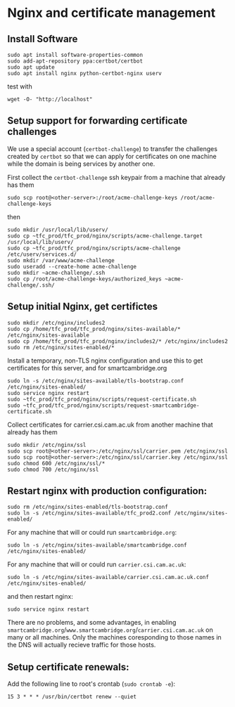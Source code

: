 Nginx and certificate management
================================

## Install Software

```
sudo apt install software-properties-common
sudo add-apt-repository ppa:certbot/certbot
sudo apt update
sudo apt install nginx python-certbot-nginx userv

```
test with

```
wget -O- "http://localhost"
```

## Setup support for forwarding certificate challenges

We use a special account (`certbot-challenge`) to transfer the challenges created by `certbot` so that we can apply for certificates on one machine while the domain is being services by another one.

First collect the `certbot-challenge` ssh keypair from a machine that already has them

```
sudo scp root@<other-server>:/root/acme-challenge-keys /root/acme-challenge-keys
```

then

```
sudo mkdir /usr/local/lib/userv/
sudo cp ~tfc_prod/tfc_prod/nginx/scripts/acme-challenge.target /usr/local/lib/userv/
sudo cp ~tfc_prod/tfc_prod/nginx/scripts/acme-challenge /etc/userv/services.d/
sudo mkdir /var/www/acme-challenge
sudo useradd --create-home acme-challenge
sudo mkdir ~acme-challenge/.ssh
sudo cp /root/acme-challenge-keys/authorized_keys ~acme-challenge/.ssh/
```

## Setup initial Nginx, get certifictes

```
sudo mkdir /etc/nginx/includes2
sudo cp /home/tfc_prod/tfc_prod/nginx/sites-available/* /etc/nginx/sites-available
sudo cp /home/tfc_prod/tfc_prod/nginx/includes2/* /etc/nginx/includes2
sudo rm /etc/nginx/sites-enabled/*
```

Install a temporary, non-TLS nginx configuration and use this to get certificates
for this server, and for smartcambridge.org

```
sudo ln -s /etc/nginx/sites-available/tls-bootstrap.conf /etc/nginx/sites-enabled/
sudo service nginx restart
sudo ~tfc_prod/tfc_prod/nginx/scripts/request-certificate.sh
sudo ~tfc_prod/tfc_prod/nginx/scripts/request-smartcambridge-certificate.sh
```

Collect certificates for carrier.csi.cam.ac.uk from another machine that already has them

```
sudo mkdir /etc/nginx/ssl
sudo scp root@<other-server>:/etc/nginx/ssl/carrier.pem /etc/nginx/ssl
sudo scp root@<other-server>:/etc/nginx/ssl/carrier.key /etc/nginx/ssl
sudo chmod 600 /etc/nginx/ssl/*
sudo chmod 700 /etc/nginx/ssl
```

## Restart nginx with production configuration:

```
sudo rm /etc/nginx/sites-enabled/tls-bootstrap.conf
sudo ln -s /etc/nginx/sites-available/tfc_prod2.conf /etc/nginx/sites-enabled/
```

For any machine that will or could run `smartcambridge.org`:

```
sudo ln -s /etc/nginx/sites-available/smartcambridge.conf /etc/nginx/sites-enabled/
```

For any machine that will or could run `carrier.csi.cam.ac.uk`:

```
sudo ln -s /etc/nginx/sites-available/carrier.csi.cam.ac.uk.conf /etc/nginx/sites-enabled/
```

and then restart nginx:

```
sudo service nginx restart
```

There are no problems, and some advantages, in enabling `smartcambridge.org`/`www.smartcambridge.org`/`carrier.csi.cam.ac.uk` on many or all machines. Only the machines coresponding to those names in the DNS will actually recieve traffic for
those hosts.

## Setup certificate renewals:

Add the following line to root's crontab (`sudo crontab -e`):

```
15 3 * * * /usr/bin/certbot renew --quiet
```
